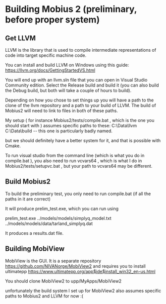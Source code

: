 
# Building Mobius 2 (preliminary, before proper system)

## Get LLVM

LLVM is the library that is used to compile intermediate representations of code into target specific machine code.

You can install and build LLVM on Windows using this guide:
https://llvm.org/docs/GettingStartedVS.html

You will end up with an llvm.sln file that you can open in Visual Studio Community edition.
Select the Release build and build it (you can also build the Debug build, but both will take a couple of hours to build).

Depending on how you chose to set things up you will have a path to the clone of the llvm repository and a path to your build of LLVM. The build of Mobius2 will need to link to files in both of these paths.

My setup ( for instance Mobius2/tests/compile.bat , which is the one you should start with ) assumes specific paths to these:
C:\Data\llvm
C:\Data\build     -- this one is particularly badly named.

but we should definitely have a better system for it, and that is possible with Cmake.

To run visual studio from the command line (which is what you do in compile.bat ), you also need to run vcvars64 , which is what I do in Mobius2/tests/setupvc.bat , but your path to vcvars64 may be different.

## Build Mobius2

To build the preliminary test, you only need to run compile.bat (if all the paths in it are correct)

It will produce prelim_test.exe, which you can run using

prelim_test.exe ../models/models/simplyq_model.txt ../models/models/data/tarland_simplyq.dat

It produces a results.dat file.

## Building MobiView

MobiView is the GUI. It is a separate repository
https://github.com/NIVANorge/MobiView2
and requires you to install ultimatepp
https://www.ultimatepp.org/app$ide$install_win32_en-us.html

You should clone MobiView2 to
upp/MyApps/MobiView2

unfortunately the build system I set up for MobiView2 also assumes specific paths to Mobius2 and LLVM for now :(
